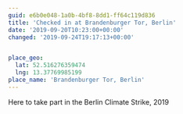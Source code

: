 ```yaml
---
guid: e6b0e048-1a0b-4bf8-8dd1-ff64c119d836
title: 'Checked in at Brandenburger Tor, Berlin'
date: '2019-09-20T10:23:00+00:00'
changed: '2019-09-24T19:17:13+00:00'


place_geo:
  lat: 52.516276359474
  lng: 13.37769985199
place_name: 'Brandenburger Tor, Berlin'
---
```


Here to take part in the Berlin Climate Strike, 2019
